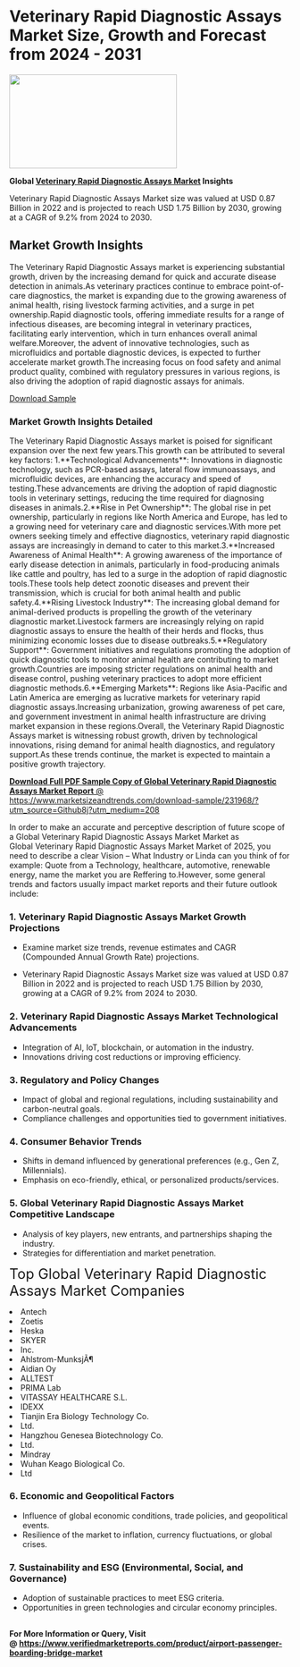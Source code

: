 <H1>Veterinary Rapid Diagnostic Assays Market Size, Growth and Forecast from 2024 - 2031</H1><img class="aligncenter size-medium wp-image-584254" src="https://thirdeyenews.in/wp-content/uploads/2024/09/Global-Market-Research-300x168.jpeg" alt="" width="300" height="168" /><p><strong>Global&nbsp;<a href="https://www.marketsizeandtrends.com/download-sample/231968/?utm_source=Github8j?utm_medium=208">Veterinary Rapid Diagnostic Assays Market</a> Insights</strong></p><p>Veterinary Rapid Diagnostic Assays Market size was valued at USD 0.87 Billion in 2022 and is projected to reach USD 1.75 Billion by 2030, growing at a CAGR of 9.2% from 2024 to 2030.</p><p><h2>Market Growth Insights</h2> The Veterinary Rapid Diagnostic Assays market is experiencing substantial growth, driven by the increasing demand for quick and accurate disease detection in animals.As veterinary practices continue to embrace point-of-care diagnostics, the market is expanding due to the growing awareness of animal health, rising livestock farming activities, and a surge in pet ownership.Rapid diagnostic tools, offering immediate results for a range of infectious diseases, are becoming integral in veterinary practices, facilitating early intervention, which in turn enhances overall animal welfare.Moreover, the advent of innovative technologies, such as microfluidics and portable diagnostic devices, is expected to further accelerate market growth.The increasing focus on food safety and animal product quality, combined with regulatory pressures in various regions, is also driving the adoption of rapid diagnostic assays for animals.<p><a href="download-link-here">Download Sample</a></p> <h3>Market Growth Insights Detailed</h3> The Veterinary Rapid Diagnostic Assays market is poised for significant expansion over the next few years.This growth can be attributed to several key factors: 1.**Technological Advancements**: Innovations in diagnostic technology, such as PCR-based assays, lateral flow immunoassays, and microfluidic devices, are enhancing the accuracy and speed of testing.These advancements are driving the adoption of rapid diagnostic tools in veterinary settings, reducing the time required for diagnosing diseases in animals.2.**Rise in Pet Ownership**: The global rise in pet ownership, particularly in regions like North America and Europe, has led to a growing need for veterinary care and diagnostic services.With more pet owners seeking timely and effective diagnostics, veterinary rapid diagnostic assays are increasingly in demand to cater to this market.3.**Increased Awareness of Animal Health**: A growing awareness of the importance of early disease detection in animals, particularly in food-producing animals like cattle and poultry, has led to a surge in the adoption of rapid diagnostic tools.These tools help detect zoonotic diseases and prevent their transmission, which is crucial for both animal health and public safety.4.**Rising Livestock Industry**: The increasing global demand for animal-derived products is propelling the growth of the veterinary diagnostic market.Livestock farmers are increasingly relying on rapid diagnostic assays to ensure the health of their herds and flocks, thus minimizing economic losses due to disease outbreaks.5.**Regulatory Support**: Government initiatives and regulations promoting the adoption of quick diagnostic tools to monitor animal health are contributing to market growth.Countries are imposing stricter regulations on animal health and disease control, pushing veterinary practices to adopt more efficient diagnostic methods.6.**Emerging Markets**: Regions like Asia-Pacific and Latin America are emerging as lucrative markets for veterinary rapid diagnostic assays.Increasing urbanization, growing awareness of pet care, and government investment in animal health infrastructure are driving market expansion in these regions.Overall, the Veterinary Rapid Diagnostic Assays market is witnessing robust growth, driven by technological innovations, rising demand for animal health diagnostics, and regulatory support.As these trends continue, the market is expected to maintain a positive growth trajectory.<p><a href="get-more-link-here"></p><p><span class=""><strong>Download Full PDF Sample Copy of Global Veterinary Rapid Diagnostic Assays Market Report</strong> @ <a href="https://www.marketsizeandtrends.com/download-sample/231968/?utm_source=Github8j?utm_medium=208" target="_blank">https://www.marketsizeandtrends.com/download-sample/231968/?utm_source=Github8j?utm_medium=208</a></span></p><p>In order to make an accurate and perceptive description of future scope of a Global&nbsp;Veterinary Rapid Diagnostic Assays Market Market as Global&nbsp;Veterinary Rapid Diagnostic Assays Market Market of 2025, you need to describe a clear Vision &ndash; What Industry or Linda can you think of for example: Quote from a Technology, healthcare, automotive, renewable energy, name the market you are Reffering to.However, some general trends and factors usually impact market reports and their future outlook include:</p><h3>1.&nbsp;<strong>Veterinary Rapid Diagnostic Assays Market Growth Projections</strong></h3><ul><li>Examine market size trends, revenue estimates and CAGR (Compounded Annual Growth Rate) projections.</li><li><p>Veterinary Rapid Diagnostic Assays Market size was valued at USD 0.87 Billion in 2022 and is projected to reach USD 1.75 Billion by 2030, growing at a CAGR of 9.2% from 2024 to 2030.</p></li></ul><h3>2.&nbsp;<strong>Veterinary Rapid Diagnostic Assays Market Technological Advancements</strong></h3><ul><li>Integration of AI, IoT, blockchain, or automation in the industry.</li><li>Innovations driving cost reductions or improving efficiency.</li></ul><h3>3.&nbsp;<strong>Regulatory and Policy Changes</strong></h3><ul><li>Impact of global and regional regulations, including sustainability and carbon-neutral goals.</li><li>Compliance challenges and opportunities tied to government initiatives.</li></ul><h3>4.&nbsp;<strong>Consumer Behavior Trends</strong></h3><ul><li>Shifts in demand influenced by generational preferences (e.g., Gen Z, Millennials).</li><li>Emphasis on eco-friendly, ethical, or personalized products/services.</li></ul><h3>5.&nbsp;<strong>Global Veterinary Rapid Diagnostic Assays Market Competitive Landscape</strong></h3><ul><li>Analysis of key players, new entrants, and partnerships shaping the industry.</li><li>Strategies for differentiation and market penetration.</li></ul><p data-pm-slice="1 1 []"><span style="color: inherit; font-family: inherit; font-size: 25px;">Top Global Veterinary Rapid Diagnostic Assays Market Companies</span></p><div class="" data-test-id=""><p><li>Antech</li><li> Zoetis</li><li> Heska</li><li> SKYER</li><li> Inc.</li><li> Ahlstrom-MunksjÃ¶</li><li> Aidian Oy</li><li> ALLTEST</li><li> PRIMA Lab</li><li> VITASSAY HEALTHCARE S.L.</li><li> IDEXX</li><li> Tianjin Era Biology Technology Co.</li><li> Ltd.</li><li> Hangzhou Genesea Biotechnology Co.</li><li> Ltd.</li><li> Mindray</li><li> Wuhan Keago Biological Co.</li><li> Ltd</li></p></div><h3>6.&nbsp;<strong>Economic and Geopolitical Factors</strong></h3><ul><li>Influence of global economic conditions, trade policies, and geopolitical events.</li><li>Resilience of the market to inflation, currency fluctuations, or global crises.</li></ul><h3>7.&nbsp;<strong>Sustainability and ESG (Environmental, Social, and Governance)</strong></h3><ul><li>Adoption of sustainable practices to meet ESG criteria.</li><li>Opportunities in green technologies and circular economy principles.</li></ul><h2><strong style="font-size: 14px;">For More Information or Query, Visit @&nbsp;</strong><a style="background-color: #ffffff; font-size: 14px;" href="https://www.marketsizeandtrends.com/report/veterinary-rapid-diagnostic-assays-market/" target="_blank">https://www.verifiedmarketreports.com/product/airport-passenger-boarding-bridge-market</a></h2>